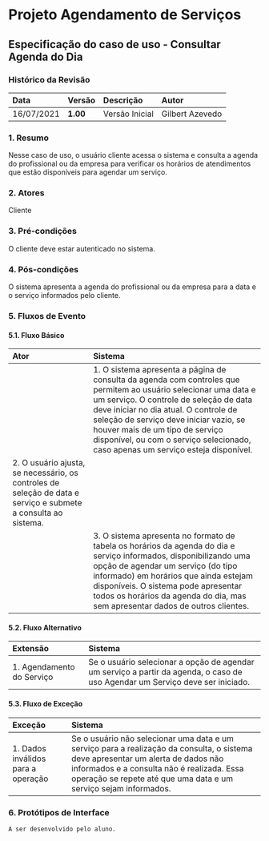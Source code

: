 # Projeto Agendamento de Serviços

## Especificação do caso de uso - Consultar Agenda do Dia

### Histórico da Revisão 

|  Data  | Versão | Descrição | Autor |
|:-------|:-------|:----------|:------|
| 16/07/2021 | **1.00** | Versão Inicial  | Gilbert Azevedo |

### 1. Resumo 

Nesse caso de uso, o usuário cliente acessa o sistema e consulta a agenda do profissional ou da empresa para verificar os horários de atendimentos que estão disponíveis para agendar um serviço.

### 2. Atores 

Cliente

### 3. Pré-condições

O cliente deve estar autenticado no sistema.

### 4. Pós-condições

O sistema apresenta a agenda do profissional ou da empresa para a data e o serviço informados pelo cliente.

### 5. Fluxos de Evento

#### 5.1. Fluxo Básico

| Ator   | Sistema |
|:-------|:--------|
|| 1. O sistema apresenta a página de consulta da agenda com controles que permitem ao usuário selecionar uma data e um serviço. O controle de seleção de data deve iniciar no dia atual. O controle de seleção de serviço deve iniciar vazio, se houver mais de um tipo de serviço disponível, ou com o serviço selecionado, caso apenas um serviço esteja disponível. |
| 2. O usuário ajusta, se necessário, os controles de seleção de data e serviço e submete a consulta ao sistema. ||
|| 3. O sistema apresenta no formato de tabela os horários da agenda do dia e serviço informados, disponibilizando uma opção de agendar um serviço (do tipo informado) em horários que ainda estejam disponíveis. O sistema pode apresentar todos os horários da agenda do dia, mas sem apresentar dados de outros clientes. |

#### 5.2. Fluxo Alternativo

| Extensão | Sistema |
|:--------|:--------|
| 1. Agendamento do Serviço | Se o usuário selecionar a opção de agendar um serviço a partir da agenda, o caso de uso Agendar um Serviço deve ser iniciado. |

#### 5.3. Fluxo de Exceção

| Exceção | Sistema |
|:--------|:--------|
| 1. Dados inválidos para a operação | Se o usuário não selecionar uma data e um serviço para a realização da consulta, o sistema deve apresentar um alerta de dados não informados e a consulta não é realizada. Essa operação se repete até que uma data e um serviço sejam informados. |


### 6. Protótipos de Interface
`A ser desenvolvido pelo aluno.`
